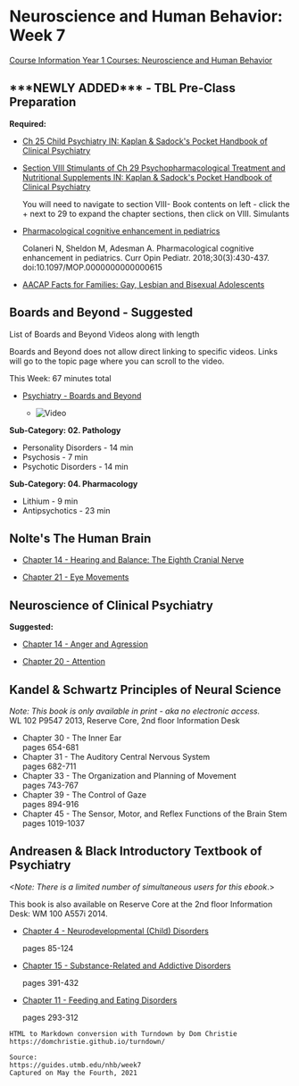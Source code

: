 # Neuroscience and Human Behavior: Week 7

[Course Information Year 1 Courses: Neuroscience and Human Behavior](/usmle/nhb/course-information/)

## \*\*\*NEWLY ADDED\*\*\* - TBL Pre-Class Preparation

**Required:**

*   [Ch 25 Child Psychiatry IN: Kaplan & Sadock's Pocket Handbook of Clinical Psychiatry](http://libux.utmb.edu/login?url=http://ovidsp.ovid.com.libux.utmb.edu/ovidweb.cgi?T=JS&CSC=Y&NEWS=N&PAGE=booktext&D=books2&AN=02050025/6th_Edition/2&XPATH=/OVIDBOOK%5b1%5d/TXTBKBD%5b1%5d/CHAPTER%5b25%5d)
    
*   [Section VIII Stimulants of Ch 29 Psychopharmacological Treatment and Nutritional Supplements IN: Kaplan & Sadock's Pocket Handbook of Clinical Psychiatry](http://libux.utmb.edu/login?url=http://ovidsp.ovid.com.libux.utmb.edu/ovidweb.cgi?T=JS&CSC=Y&NEWS=N&PAGE=booktext&D=books&AN=02050025/6th_Edition/2&XPATH=/OVIDBOOK%5b1%5d/TXTBKBD%5b1%5d/CHAPTER%5b29%5d)
    
    You will need to navigate to section VIII- Book contents on left - click the + next to 29 to expand the chapter sections, then click on VIII. Simulants
    
*   [Pharmacological cognitive enhancement in pediatrics](http://libux.utmb.edu/login?url=http://ovidsp.ovid.com/ovidweb.cgi?T=JS&CSC=Y&NEWS=N&PAGE=fulltext&D=ovft&AN=00008480-201806000-00020&PDF=y)
    
    Colaneri N, Sheldon M, Adesman A. Pharmacological cognitive enhancement in pediatrics. Curr Opin Pediatr. 2018;30(3):430-437. doi:10.1097/MOP.0000000000000615
    
*   [AACAP Facts for Families: Gay, Lesbian and Bisexual Adolescents](https://www.aacap.org/AACAP/Families_and_Youth/Facts_for_Families/FFF-Guide/Gay-Lesbian-and-Bisexual-Adolescents-063.aspx)
    

## Boards and Beyond - Suggested

List of Boards and Beyond Videos along with length

Boards and Beyond does not allow direct linking to specific videos. Links will go to the topic page where you can scroll to the video.

This Week: 67 minutes total

*   [Psychiatry - Boards and Beyond](https://boardsbeyond.com/category/step-1/psychiatry1)
    
    *   ![Video](//libapps.s3.amazonaws.com/sites/998/icons/11712/PlayButton.png "Video  ")
    

**Sub-Category: 02. Pathology**

*   Personality Disorders - 14 min
*   Psychosis - 7 min
*   Psychotic Disorders - 14 min

**Sub-Category: 04. Pharmacology**

*   Lithium - 9 min
*   Antipsychotics - 23 min

## Nolte's The Human Brain

*   [Chapter 14 - Hearing and Balance: The Eighth Cranial Nerve](http://libux.utmb.edu/login?url=https://www.clinicalkey.com/#!/content/book/3-s2.0-B978032365398500014X)
    
*   [Chapter 21 - Eye Movements](http://libux.utmb.edu/login?url=https://www.clinicalkey.com/#!/content/book/3-s2.0-B9780323653985000217)
    

## Neuroscience of Clinical Psychiatry

**Suggested:**

*   [Chapter 14 - Anger and Agression](http://libux.utmb.edu/login?url=http://ovidsp.ovid.com/ovidweb.cgi?T=JS&CSC=Y&NEWS=N&PAGE=booktext&D=books2&AN=02070816/3rd_Edition/2&XPATH=/OVIDBOOK%5b1%5d/TXTBKBD%5b1%5d/DIVISIONA%5b3%5d/CHAPTER%5b4%5d)
    
*   [Chapter 20 - Attention](http://libux.utmb.edu/login?url=http://ovidsp.ovid.com/ovidweb.cgi?T=JS&CSC=Y&NEWS=N&PAGE=booktext&D=books2&AN=02070816/3rd_Edition/2&XPATH=/OVIDBOOK%5b1%5d/TXTBKBD%5b1%5d/DIVISIONA%5b3%5d/CHAPTER%5b10%5d)
    

## Kandel & Schwartz Principles of Neural Science

_Note:_ _This book is only available in print - aka no electronic access._   
WL 102 P9547 2013, Reserve Core, 2nd floor Information Desk

*   Chapter 30 - The Inner Ear  
    pages 654-681
*   Chapter 31 - The Auditory Central Nervous System  
    pages 682-711
*   Chapter 33 - The Organization and Planning of Movement  
    pages 743-767
*   Chapter 39 - The Control of Gaze  
    pages 894-916
*   Chapter 45 - The Sensor, Motor, and Reflex Functions of the Brain Stem  
    pages 1019-1037

## Andreasen & Black Introductory Textbook of Psychiatry

_<Note: There is a limited number of simultaneous users for this ebook_.>

This book is also available on Reserve Core at the 2nd floor Information Desk: WM 100 A557i 2014.

*   [Chapter 4 - Neurodevelopmental (Child) Disorders](http://libux.utmb.edu/login?url=https://www.r2library.com/resource/detail/1585624705/ch0004s0087)
    
    pages 85-124
    
*   [Chapter 15 - Substance-Related and Addictive Disorders](http://libux.utmb.edu/login?url=https://www.r2library.com/resource/detail/1585624705/ch0015s0316)
    
    pages 391-432
    
*   [Chapter 11 - Feeding and Eating Disorders](http://libux.utmb.edu/login?url=https://www.r2library.com/resource/detail/1585624705/ch0011s0253)
    
    pages 293-312

```
HTML to Markdown conversion with Turndown by Dom Christie
https://domchristie.github.io/turndown/

Source:
https://guides.utmb.edu/nhb/week7
Captured on May the Fourth, 2021
```
